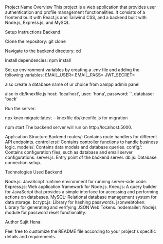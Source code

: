 Project Name
Overview
This project is a web application that provides user authentication and profile management functionalities. It consists of a frontend built with React.js and Tailwind CSS, and a backend built with Node.js, Express.js, and MySQL.

Setup Instructions
Backend

Clone the repository:
git clone <backend-repo-url>

Navigate to the backend directory:
cd <backend-directory>

Install dependencies:
npm install

Set up environment variables by creating a .env file and adding the following variables:
EMAIL_USER=<email-user>
EMAIL_PASS=<email-password>
JWT_SECRET=<jwt-secret>

also create a database name of ur choice from xampp admin panel

also in db/knexfile.js 
      host: 'localhost', <your localhost >
      user: 'hona', <your username >
      password: '', <your password >
      database: 'back' <your database name>

Run the server:

npx knex migrate:latest --knexfile db/knexfile.js
for migration

npm start
The backend server will run on http://localhost:5000.

Application Structure
Backend
routes/: Contains route handlers for different API endpoints.
controllers/: Contains controller functions to handle business logic.
models/: Contains data models and database queries.
config/: Contains configuration files, such as database and email server configurations.
server.js: Entry point of the backend server.
db.js: Database connection setup.

Technologies Used
Backend

Node.js: JavaScript runtime environment for running server-side code.
Express.js: Web application framework for Node.js.
Knex.js: A query builder for JavaScript that provides a simple interface for accessing and performing actions on databases.
MySQL: Relational database management system for data storage.
bcrypt.js: Library for hashing passwords.
jsonwebtoken: Library for generating and verifying JSON Web Tokens.
nodemailer: Nodejs module for password reset functionality.

Author
Sujit Hona

Feel free to customize the README file according to your project's specific details and requirements.